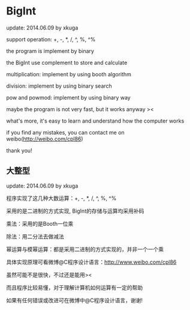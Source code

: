 BigInt
======

update: 2014.06.09 by xkuga

support operation: +, -, *, /, ^, %, ^%

the program is implement by binary

the BigInt use complement to store and calculate

multiplication: implement by using booth algorithm

division: implement by using binary search

pow and powmod: implement by using binary way

maybe the program is not very fast, but it works anyway ><

what's more, it's easy to learn and understand how the computer works

if you find any mistakes, you can contact me on weibo(http://weibo.com/cpl86)

thank you!



大整型
------

update: 2014.06.09 by xkuga

程序实现了这几种大数运算：+, -, *, /, ^, %, ^%

采用的是二进制的方式实现, BigInt的存储与运算均采用补码

乘法：采用的是Booth一位乘

除法：用二分法去做减法

幂运算与模幂运算：都是采用二进制的方式实现的，并非一个一个乘

具体实现原理可看微博@C程序设计语言：http://www.weibo.com/cpl86

虽然可能不是很快，不过还是能用><

而且程序比较易懂，对于理解计算机如何运算有一定的帮助

如果有任何错误或改进可在微博中@C程序设计语言，谢谢!
